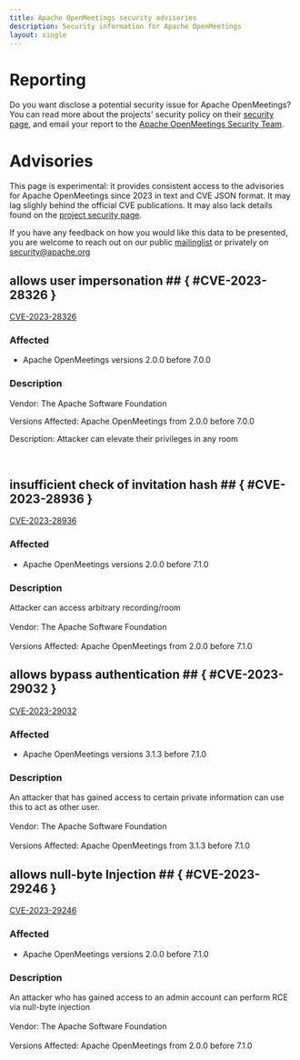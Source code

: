```yaml
---
title: Apache OpenMeetings security advisories
description: Security information for Apache OpenMeetings
layout: single
---
```


# Reporting

Do you want disclose a potential security issue for Apache OpenMeetings? You can read more about the projects' security policy on their [security page](https://openmeetings.apache.org/security.html), and email your report to the  [Apache OpenMeetings Security Team](mailto:security@openmeetings.apache.org).

# Advisories

This page is experimental: it provides consistent access to the advisories for Apache OpenMeetings since 2023 in text and CVE JSON format. It may lag slighly behind the official CVE publications. It may also lack details found on the [project security page](https://openmeetings.apache.org/security.html).

If you have any feedback on how you would like this data to be presented, you are welcome to reach out on our public [mailinglist](/mailinglist) or privately on [security@apache.org](mailto:security@apache.org)

## allows user impersonation ## { #CVE-2023-28326 }

[CVE-2023-28326](./CVE-2023-28326.cve.json)

### Affected

* Apache OpenMeetings versions 2.0.0 before 7.0.0


### Description

<p>Vendor: The Apache Software Foundation</p><p>Versions Affected: Apache OpenMeetings from 2.0.0 before 7.0.0</p><p>Description: Attacker can elevate their privileges in any room</p><br>

## insufficient check of invitation hash ## { #CVE-2023-28936 }

[CVE-2023-28936](./CVE-2023-28936.cve.json)

### Affected

* Apache OpenMeetings versions 2.0.0 before 7.1.0


### Description

Attacker can access arbitrary recording/room<br><br>Vendor: The Apache Software Foundation<br><br>Versions&nbsp;Affected: Apache OpenMeetings from 2.0.0 before 7.1.0<br>

## allows bypass authentication ## { #CVE-2023-29032 }

[CVE-2023-29032](./CVE-2023-29032.cve.json)

### Affected

* Apache OpenMeetings versions 3.1.3 before 7.1.0


### Description

<span style="background-color: rgb(255, 255, 255);">An attacker that has gained access to certain private information can use this to act as other user.</span><br><br>Vendor: The Apache Software Foundation<br><br>Versions Affected: Apache OpenMeetings from 3.1.3 before 7.1.0

## allows null-byte Injection ## { #CVE-2023-29246 }

[CVE-2023-29246](./CVE-2023-29246.cve.json)

### Affected

* Apache OpenMeetings versions 2.0.0 before 7.1.0


### Description

<span style="background-color: rgb(255, 255, 255);">An attacker who has gained access to an admin account can perform RCE via null-byte injection</span><br><br>Vendor: The Apache Software Foundation<br><br>Versions Affected: Apache OpenMeetings from 2.0.0 before 7.1.0
